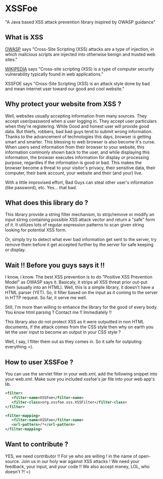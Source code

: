# XSSFoe
"A Java based XSS attack prevention library inspired by OWASP guidance"

## What is XSS
[OWASP](https://github.com/markdown-it/markdown-it) says "Cross-Site Scripting (XSS) attacks are a type of injection, in which malicious scripts are injected into otherwise benign and trusted web sites."

[WIKIPEDIA](https://www.owasp.org/index.php/XSS_(Cross_Site_Scripting)_Prevention_Cheat_Sheet) says "Cross-site scripting (XSS) is a type of computer security vulnerability typically found in web applications."

XSSFOE says "Cross-Site Scripting (XSS) is an attack style done by bad and mean internet user toward our good and cool website."

## Why protect your website from XSS ?
Well, websites usually accepting information from many sources. They accept user/password when a user logging in. They accept user particulars when they're registering.
While Good and honest user will provide good data. But thiefs, robbers, bad bad guys tend to submit wrong information. Thanks to the advancement of technologies this days, browser is
getting smart and smarter. This blessing to web browser is also become it's curse. When users send information from their browser to your website, this information commonly shown back 
to the user, and while displaying this information, the browser executes information for display or processing purpose, regardles if the information is good or bad.
This makes the browser become a threat to your visitor's privacy, their sensitive data, their computer, their bank account, your website and their (and your) live.

With a little improvised effort, Bad Guys can steal other user's information (like password), etc. Yes... that bad.

## What does this library do ?
This library provide a string filter mechanism, to strip/remove or modify an input string containing possible XSS attack vector and return a "safe" form of it.
It utilizes lots of regular expression patterns to scan given string looking for potential XSS form.

Or, simply try to detect what ever bad information get sent to the server, try remove them before it get accepted further by the server for safe keeping or display.

## Wait !! Before you guys says it !!
I know, i know. The best XSS prevention is to do "Positive XSS Prevention Model" as OWASP says it. Basicaly, it strips all XSS threat prior out-put them (usually into an HTML).
Well, this is a simple library, it doesn't have a HTML parser (YET). So, it filter based on the input as it coming to the server in HTTP request. So far, it serve me well.

Still, I'm more than willing to enhance the library for the good of every body. You know html parsing ? Contact me !! Immediately !!

This library also do not protect XSS as it were outputted in non HTML documents, if the attack comes from the CSS style then why on earth you let the user input to become an output in your CSS style ?

Well, I say, I filter them out as they comes in. So it safe for outputing everything =).

## How to user XSSFoe ?

You can use the servlet filter in your web.xml, add the following snippet into your web.xml. Make sure you included xssfoe's jar file into your web app's lib.

```xml
<filter>
   <filter-name>XSSFoe</filter-name>
   <filter-class>org.xssfoe.xss.XSSFilter</filter-class>
</filter>

<filter-mapping>
   <filter-name>XSSFoe</filter-name>
   <url-pattern>/*</url-pattern>
</filter-mapping>
```

## Want to contribute ?

YES, we need contributor !! For ye who are willing ! in the name of open-source. Join us in our holy war against XSS attacks ! We need your feedback, your input, and your code !! We also accept money, LOL, who doesn't ?! =)
